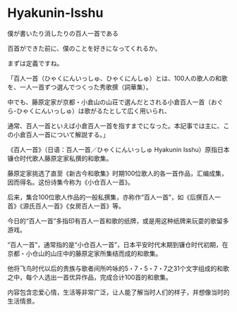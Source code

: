 # Hyakunin-Isshu
僕が書いたり消したりの百人一首である

百首ができた前に、僕のことを好きになってくれるか。

まずは定義ですね。

「百人一首（ひゃくにんいっしゅ、ひゃくにんしゅ）とは、100人の歌人の和歌を、一人一首ずつ選んでつくった秀歌撰（詞華集）。

中でも、藤原定家が京都・小倉山の山荘で選んだとされる小倉百人一首（おぐら-ひゃくにんいっしゅ）は歌がるたとして広く用いられ、

通常、百人一首といえば小倉百人一首を指すまでになった。本記事では主に、この小倉百人一首について解説する。」

《百人一首》（日语：百人一首／ひゃくにんいっしゅ Hyakunin Isshu）原指日本镰仓时代歌人藤原定家私撰的和歌集。

藤原定家挑选了直至《新古今和歌集》时期100位歌人的各一首作品，汇编成集，因而得名。这份诗集今称为《小仓百人一首》。

后来，集合100位歌人作品的一般私撰集，亦称作“百人一首”，如《后撰百人一首》《源氏百人一首》《女房百人一首》等。

今日的“百人一首”多指印有百人一首和歌的纸牌，或是用这种纸牌来玩耍的歌留多游戏。

“百人一首”，通常指的是“小仓百人一首”，日本平安时代末期到镰仓时代初期，在京都・小仓山的山庄中的藤原定家所集结而成的和歌集。

他将飞鸟时代以后的贵族与歌者间所吟咏的5・7・5・7・7之31个文字组成的和歌之中，每个人选出一首优异作品，完成合计100首的和歌集。

内容包含恋爱心情，生活等非常广泛，让人能了解当时人们的样子，并想像当时的生活情景。
